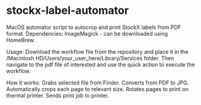 # stockx-label-automator
MacOS automator script to autocrop and print StockX labels from PDF format.
Dependencies: ImageMagick - can be downloaded using HomeBrew.

Usage: Download the workflow file from the repository and place it in the /Macintosh HD/Users/your_user_here/Library/Services folder. Then navigate to the pdf file of interested and use the quick action to execute the workflow.

How it works: Grabs selected file from Finder. Converts from PDF to JPG. Automatically crops each page to relevant size. Rotates pages to print on thermal printer. Sends print job to printer.
